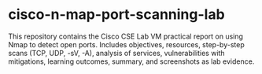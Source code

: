 # cisco-n-map-port-scanning-lab
This repository contains the Cisco CSE Lab VM practical report on using Nmap to detect open ports. Includes objectives, resources, step-by-step scans (TCP, UDP, -sV, -A), analysis of services, vulnerabilities with mitigations, learning outcomes, summary, and screenshots as lab evidence.
